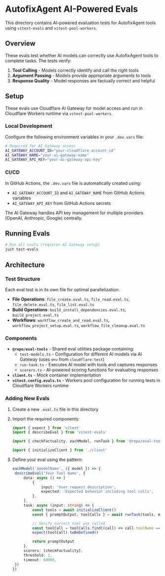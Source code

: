 # AutofixAgent AI-Powered Evals

This directory contains AI-powered evaluation tests for AutofixAgent tools using `vitest-evals` and `vitest-pool-workers`.

## Overview

These evals test whether AI models can correctly use AutofixAgent tools to complete tasks. The tests verify:

1. **Tool Calling** - Models correctly identify and call the right tools
2. **Argument Passing** - Models provide appropriate arguments to tools
3. **Response Quality** - Model responses are factually correct and helpful

## Setup

These evals use Cloudflare AI Gateway for model access and run in Cloudflare Workers runtime via `vitest-pool-workers`.

### Local Development

Configure the following environment variables in your `.dev.vars` file:

```bash
# Required for AI Gateway access
AI_GATEWAY_ACCOUNT_ID="your-cloudflare-account-id"
AI_GATEWAY_NAME="your-ai-gateway-name"
AI_GATEWAY_API_KEY="your-ai-gateway-api-key"
```

### CI/CD

In GitHub Actions, the `.dev.vars` file is automatically created using:

- `AI_GATEWAY_ACCOUNT_ID` and `AI_GATEWAY_NAME` from GitHub Actions variables
- `AI_GATEWAY_API_KEY` from GitHub Actions secrets

The AI Gateway handles API key management for multiple providers (OpenAI, Anthropic, Google) centrally.

## Running Evals

```bash
# Run all evals (requires AI Gateway setup)
just test-evals
```

## Architecture

### Test Structure

Each eval test is in its own file for optimal parallelization:

- **File Operations**: `file_create.eval.ts`, `file_read.eval.ts`, `file_delete.eval.ts`, `file_list.eval.ts`
- **Build Operations**: `build_install_dependencies.eval.ts`, `build_project.eval.ts`
- **Workflows**: `workflow_create_and_read.eval.ts`, `workflow_project_setup.eval.ts`, `workflow_file_cleanup.eval.ts`

### Components

- **`@repo/eval-tools`** - Shared eval utilities package containing:
  - `test-models.ts` - Configuration for different AI models via AI Gateway (uses `env` from `cloudflare:test`)
  - `run-task.ts` - Executes AI model with tools and captures responses
  - `scorers.ts` - AI-powered scoring functions for evaluating responses
- **`client.ts`** - Mock container implementation
- **`vitest.config.evals.ts`** - Workers pool configuration for running tests in Cloudflare Workers runtime

### Adding New Evals

1. Create a new `.eval.ts` file in this directory
2. Import the required components:

   ```typescript
   import { expect } from 'vitest'
   import { describeEval } from 'vitest-evals'

   import { checkFactuality, eachModel, runTask } from '@repo/eval-tools/src'

   import { initializeClient } from './client'
   ```

3. Define your eval using the pattern:

   ```typescript
   eachModel('$modelName', ({ model }) => {
   	describeEval('Your Tool Name', {
   		data: async () => [
   			{
   				input: 'User request description',
   				expected: 'Expected behavior including tool calls',
   			},
   		],
   		task: async (input: string) => {
   			const tools = await initializeClient()
   			const { promptOutput, toolCalls } = await runTask(tools, model, input)

   			// Verify correct tool was called
   			const toolCall = toolCalls.find((call) => call.toolName === 'expectedToolName')
   			expect(toolCall).toBeDefined()

   			return promptOutput
   		},
   		scorers: [checkFactuality],
   		threshold: 1,
   		timeout: 60000,
   	})
   })
   ```
